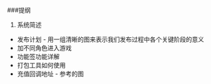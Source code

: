 ###提纲

1. 系统简述
 - 发布计划 - 用一组清晰的图来表示我们发布过程中各个关键阶段的意义
 - 加不同角色进入游戏
 - 功能签功能详解
 - 打包工具如何使用
 - 充值回调地址 - 参考的图
